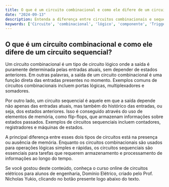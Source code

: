 ```yaml
---
title: O que é um circuito combinacional e como ele difere de um circuito sequencial?
date: "2024-09-13"
description: Entenda a diferença entre circuitos combinacionais e sequenciais no contexto de circuitos elétricos.
keywords: ['Circuito', 'combinacional', 'lógico', 'componente', 'Trigger', 'equipamento', 'Série']
---
```


## O que é um circuito combinacional e como ele difere de um circuito sequencial?

Um circuito combinacional é um tipo de circuito lógico onde a saída é puramente determinada pelas entradas atuais, sem depender de estados anteriores. Em outras palavras, a saída de um circuito combinacional é uma função direta das entradas presentes no momento. Exemplos comuns de circuitos combinacionais incluem portas lógicas, multiplexadores e somadores.

Por outro lado, um circuito sequencial é aquele em que a saída depende não apenas das entradas atuais, mas também do histórico das entradas, ou seja, dos estados anteriores. Isso é conseguido através do uso de elementos de memória, como flip-flops, que armazenam informações sobre estados passados. Exemplos de circuitos sequenciais incluem contadores, registradores e máquinas de estados.

A principal diferença entre esses dois tipos de circuitos está na presença ou ausência de memória. Enquanto os circuitos combinacionais são usados para operações lógicas simples e rápidas, os circuitos sequenciais são essenciais para tarefas que requerem armazenamento e processamento de informações ao longo do tempo.

Se você gostou deste conteúdo, conheça o curso online de circuitos elétricos para alunos de engenharia, Domínio Elétrico, criado pelo Prof. Nicholas Yukio, clicando no botão presente logo abaixo do texto.